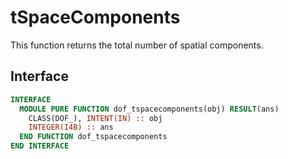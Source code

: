 # tSpaceComponents

This function returns the total number of spatial components.

## Interface

```fortran
INTERFACE
  MODULE PURE FUNCTION dof_tspacecomponents(obj) RESULT(ans)
    CLASS(DOF_), INTENT(IN) :: obj
    INTEGER(I4B) :: ans
  END FUNCTION dof_tspacecomponents
END INTERFACE
```
